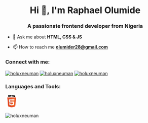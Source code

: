 <h1 align="center">Hi 👋, I'm Raphael Olumide</h1>
<h3 align="center">A passionate frontend developer from Nigeria</h3>

- 💬 Ask me about **HTML, CSS & JS**

- 📫 How to reach me **olumider28@gmail.com**

<h3 align="left">Connect with me:</h3>
<p align="left">
<a href="https://codepen.io/holuxneuman" target="blank"><img align="center" src="https://raw.githubusercontent.com/rahuldkjain/github-profile-readme-generator/master/src/images/icons/Social/codepen.svg" alt="holuxneuman" height="30" width="40" /></a>
<a href="https://twitter.com/_holux" target="blank"><img align="center" src="https://raw.githubusercontent.com/rahuldkjain/github-profile-readme-generator/master/src/images/icons/Social/twitter.svg" alt="holuxneuman" height="30" width="40" /></a>
<a href="https://linkedin.com/in/olarewaju-raphael-868357a3" target="blank"><img align="center" src="https://raw.githubusercontent.com/rahuldkjain/github-profile-readme-generator/master/src/images/icons/Social/linked-in-alt.svg" alt="holuxneuman" height="30" width="40" /></a>
</p>

<h3 align="left">Languages and Tools:</h3>
<p align="left"> <a href="https://www.w3.org/html/" target="_blank" rel="noreferrer"> <img src="https://raw.githubusercontent.com/devicons/devicon/master/icons/html5/html5-original-wordmark.svg" alt="html5" width="40" height="40"/> </a> </p>


<p><img align="left" src="https://github-readme-stats.vercel.app/api/top-langs?username=holuxneuman&show_icons=true&locale=en&layout=compact" alt="holuxneuman"/></p>

